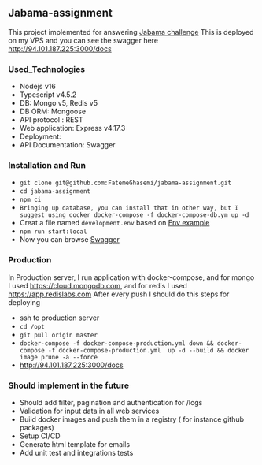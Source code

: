 ## Jabama-assignment
This project implemented for answering [Jabama challenge](./Jabama_Challenge.pdf)
This is deployed on my VPS and you can see the swagger here http://94.101.187.225:3000/docs

### Used_Technologies
* Nodejs v16
* Typescript v4.5.2
* DB: Mongo v5, Redis v5 
* DB ORM: Mongoose
* API protocol : REST
* Web application: Express v4.17.3
* Deployment: 
* API Documentation: Swagger


### Installation and Run
* `git clone git@github.com:FatemeGhasemi/jabama-assignment.git`
* `cd jabama-assignment`
* `npm ci`
* `Bringing up database, you can install that in other way, but I suggest using docker docker-compose -f docker-compose-db.ym up -d`
* Creat a file named `development.env` based on [Env example](./.env.example)
* `npm run start:local`
* Now you can browse [Swagger](http://localhost:3000/docs)

### Production
In Production server,  I run application with docker-compose, and for mongo I used https://cloud.mongodb.com, and
for redis I used https://app.redislabs.com
After every push I should do this steps for deploying
* ssh to production server
* `cd /opt`
* `git pull origin master`
* `docker-compose -f docker-compose-production.yml down && docker-compose -f docker-compose-production.yml  up -d --build && docker image prune -a --force`
*  http://94.101.187.225:3000/docs

### Should implement in the future
* Should add filter, pagination and authentication for /logs
* Validation for input data in all web services
* Build docker images and push them in a registry ( for instance github packages)
* Setup CI/CD
* Generate html template for emails
* Add unit test and integrations tests
